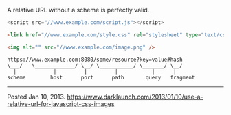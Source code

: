 A relative URL without a scheme is perfectly valid.

```javascript
<script src="//www.example.com/script.js"></script>
```

```html
<link href="//www.example.com/style.css" rel="stylesheet" type="text/css" />
```

```html
<img alt="" src="//www.example.com/image.png" />
```

```
https://www.example.com:8080/some/resource?key=value#hash
\___/   \_____________/ \__/ \___________/ \_______/ \__/
  |            |         |         |           |      |
scheme        host      port      path       query   fragment
```

---

Posted Jan 10, 2013.
https://www.darklaunch.com/2013/01/10/use-a-relative-url-for-javascript-css-images